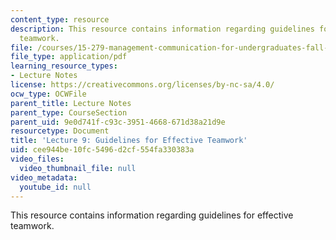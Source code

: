 ```yaml
---
content_type: resource
description: This resource contains information regarding guidelines for effective
  teamwork.
file: /courses/15-279-management-communication-for-undergraduates-fall-2012/cee944be10fc5496d2cf554fa330383a_MIT15_279F12_lec09.pdf
file_type: application/pdf
learning_resource_types:
- Lecture Notes
license: https://creativecommons.org/licenses/by-nc-sa/4.0/
ocw_type: OCWFile
parent_title: Lecture Notes
parent_type: CourseSection
parent_uid: 9e0d741f-c93c-3951-4668-671d38a21d9e
resourcetype: Document
title: 'Lecture 9: Guidelines for Effective Teamwork'
uid: cee944be-10fc-5496-d2cf-554fa330383a
video_files:
  video_thumbnail_file: null
video_metadata:
  youtube_id: null
---
```

This resource contains information regarding guidelines for effective teamwork.